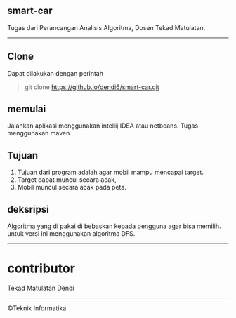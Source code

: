 ## smart-car

Tugas dari Perancangan Analisis Algoritma, Dosen Tekad Matulatan.

---

## Clone
Dapat dilakukan dengan perintah
> git clone https://github.io/dendi6/smart-car.git

## memulai
Jalankan aplikasi menggunakan intellij IDEA atau netbeans.
Tugas menggunakan maven.

## Tujuan 
1. Tujuan dari program adalah agar mobil mampu mencapai target.
2. Target dapat muncul secara acak,
3. Mobil muncul secara acak pada peta.

## deksripsi
Algoritma yang di pakai di bebaskan kepada pengguna agar bisa memilih. 
untuk versi ini menggunakan algoritma DFS.

---
# contributor
Tekad Matulatan
Dendi

---
©Teknik Informatika
